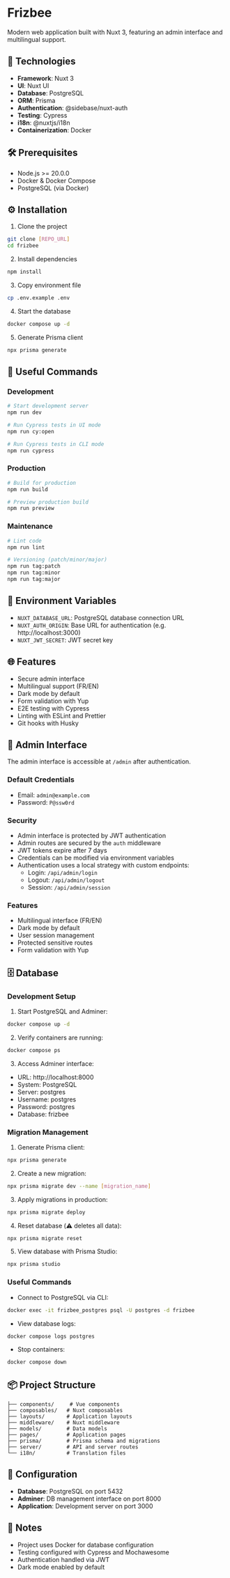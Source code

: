 # Frizbee

Modern web application built with Nuxt 3, featuring an admin interface and multilingual support.

## 🚀 Technologies

- **Framework**: Nuxt 3
- **UI**: Nuxt UI
- **Database**: PostgreSQL
- **ORM**: Prisma
- **Authentication**: @sidebase/nuxt-auth
- **Testing**: Cypress
- **i18n**: @nuxtjs/i18n
- **Containerization**: Docker

## 🛠️ Prerequisites

- Node.js >= 20.0.0
- Docker & Docker Compose
- PostgreSQL (via Docker)

## ⚙️ Installation

1. Clone the project

```bash
git clone [REPO_URL]
cd frizbee
```

2. Install dependencies

```bash
npm install
```

3. Copy environment file

```bash
cp .env.example .env
```

4. Start the database

```bash
docker compose up -d
```

5. Generate Prisma client

```bash
npx prisma generate
```

## 🚀 Useful Commands

### Development

```bash
# Start development server
npm run dev

# Run Cypress tests in UI mode
npm run cy:open

# Run Cypress tests in CLI mode
npm run cypress
```

### Production

```bash
# Build for production
npm run build

# Preview production build
npm run preview
```

### Maintenance

```bash
# Lint code
npm run lint

# Versioning (patch/minor/major)
npm run tag:patch
npm run tag:minor
npm run tag:major
```

## 🔐 Environment Variables

- `NUXT_DATABASE_URL`: PostgreSQL database connection URL
- `NUXT_AUTH_ORIGIN`: Base URL for authentication (e.g. http://localhost:3000)
- `NUXT_JWT_SECRET`: JWT secret key

## 🌐 Features

- Secure admin interface
- Multilingual support (FR/EN)
- Dark mode by default
- Form validation with Yup
- E2E testing with Cypress
- Linting with ESLint and Prettier
- Git hooks with Husky

## 👤 Admin Interface

The admin interface is accessible at `/admin` after authentication.

### Default Credentials

- Email: `admin@example.com`
- Password: `P@ssw0rd`

### Security

- Admin interface is protected by JWT authentication
- Admin routes are secured by the `auth` middleware
- JWT tokens expire after 7 days
- Credentials can be modified via environment variables
- Authentication uses a local strategy with custom endpoints:
  - Login: `/api/admin/login`
  - Logout: `/api/admin/logout`
  - Session: `/api/admin/session`

### Features

- Multilingual interface (FR/EN)
- Dark mode by default
- User session management
- Protected sensitive routes
- Form validation with Yup

## 🗄️ Database

### Development Setup

1. Start PostgreSQL and Adminer:

```bash
docker compose up -d
```

2. Verify containers are running:

```bash
docker compose ps
```

3. Access Adminer interface:

- URL: http://localhost:8000
- System: PostgreSQL
- Server: postgres
- Username: postgres
- Password: postgres
- Database: frizbee

### Migration Management

1. Generate Prisma client:

```bash
npx prisma generate
```

2. Create a new migration:

```bash
npx prisma migrate dev --name [migration_name]
```

3. Apply migrations in production:

```bash
npx prisma migrate deploy
```

4. Reset database (⚠️ deletes all data):

```bash
npx prisma migrate reset
```

5. View database with Prisma Studio:

```bash
npx prisma studio
```

### Useful Commands

- Connect to PostgreSQL via CLI:

```bash
docker exec -it frizbee_postgres psql -U postgres -d frizbee
```

- View database logs:

```bash
docker compose logs postgres
```

- Stop containers:

```bash
docker compose down
```

## 📦 Project Structure

```
├── components/     # Vue components
├── composables/   # Nuxt composables
├── layouts/       # Application layouts
├── middleware/    # Nuxt middleware
├── models/        # Data models
├── pages/         # Application pages
├── prisma/        # Prisma schema and migrations
├── server/        # API and server routes
└── i18n/          # Translation files
```

## 🔧 Configuration

- **Database**: PostgreSQL on port 5432
- **Adminer**: DB management interface on port 8000
- **Application**: Development server on port 3000

## 📝 Notes

- Project uses Docker for database configuration
- Testing configured with Cypress and Mochawesome
- Authentication handled via JWT
- Dark mode enabled by default
